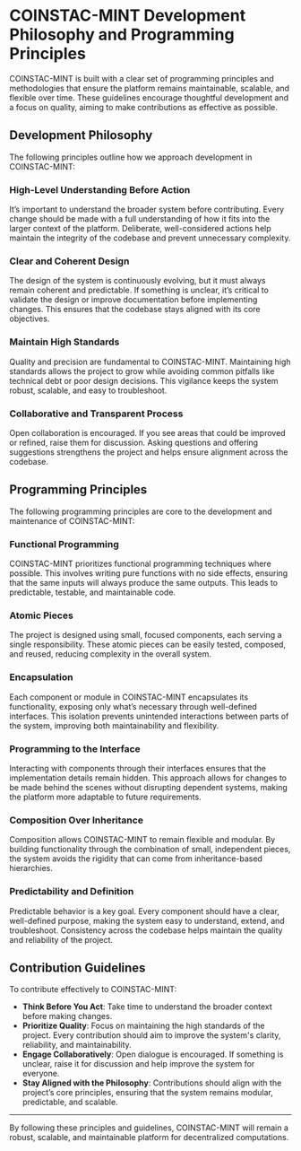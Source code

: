 # COINSTAC-MINT Development Philosophy and Programming Principles

COINSTAC-MINT is built with a clear set of programming principles and methodologies that ensure the platform remains maintainable, scalable, and flexible over time. These guidelines encourage thoughtful development and a focus on quality, aiming to make contributions as effective as possible.

## Development Philosophy

The following principles outline how we approach development in COINSTAC-MINT:

### High-Level Understanding Before Action
It’s important to understand the broader system before contributing. Every change should be made with a full understanding of how it fits into the larger context of the platform. Deliberate, well-considered actions help maintain the integrity of the codebase and prevent unnecessary complexity.

### Clear and Coherent Design
The design of the system is continuously evolving, but it must always remain coherent and predictable. If something is unclear, it’s critical to validate the design or improve documentation before implementing changes. This ensures that the codebase stays aligned with its core objectives.

### Maintain High Standards
Quality and precision are fundamental to COINSTAC-MINT. Maintaining high standards allows the project to grow while avoiding common pitfalls like technical debt or poor design decisions. This vigilance keeps the system robust, scalable, and easy to troubleshoot.

### Collaborative and Transparent Process
Open collaboration is encouraged. If you see areas that could be improved or refined, raise them for discussion. Asking questions and offering suggestions strengthens the project and helps ensure alignment across the codebase.

## Programming Principles

The following programming principles are core to the development and maintenance of COINSTAC-MINT:

### Functional Programming
COINSTAC-MINT prioritizes functional programming techniques where possible. This involves writing pure functions with no side effects, ensuring that the same inputs will always produce the same outputs. This leads to predictable, testable, and maintainable code.

### Atomic Pieces
The project is designed using small, focused components, each serving a single responsibility. These atomic pieces can be easily tested, composed, and reused, reducing complexity in the overall system.

### Encapsulation
Each component or module in COINSTAC-MINT encapsulates its functionality, exposing only what’s necessary through well-defined interfaces. This isolation prevents unintended interactions between parts of the system, improving both maintainability and flexibility.

### Programming to the Interface
Interacting with components through their interfaces ensures that the implementation details remain hidden. This approach allows for changes to be made behind the scenes without disrupting dependent systems, making the platform more adaptable to future requirements.

### Composition Over Inheritance
Composition allows COINSTAC-MINT to remain flexible and modular. By building functionality through the combination of small, independent pieces, the system avoids the rigidity that can come from inheritance-based hierarchies.

### Predictability and Definition
Predictable behavior is a key goal. Every component should have a clear, well-defined purpose, making the system easy to understand, extend, and troubleshoot. Consistency across the codebase helps maintain the quality and reliability of the project.

## Contribution Guidelines

To contribute effectively to COINSTAC-MINT:

- **Think Before You Act**: Take time to understand the broader context before making changes.
- **Prioritize Quality**: Focus on maintaining the high standards of the project. Every contribution should aim to improve the system's clarity, reliability, and maintainability.
- **Engage Collaboratively**: Open dialogue is encouraged. If something is unclear, raise it for discussion and help improve the system for everyone.
- **Stay Aligned with the Philosophy**: Contributions should align with the project’s core principles, ensuring that the system remains modular, predictable, and scalable.

---

By following these principles and guidelines, COINSTAC-MINT will remain a robust, scalable, and maintainable platform for decentralized computations.
